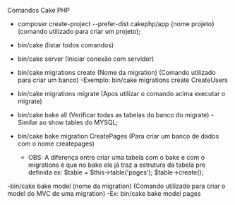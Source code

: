 Comandos Cake PHP

- composer create-project --prefer-dist cakephp/app {nome projeto} (comando utilizado para criar um projeto);

- bin/cake (listar todos comandos)

- bin/cake server (Iniciar conexão com servidor)

- bin/cake migrations create (Nome da migration) (Comando utilizado para criar um banco)
	-Exemplo: bin/cake migrations create CreateUsers

- bin/cake migrations migrate (Apos utilizar o comando acima executar o migrate)

- bin/cake bake all (Verificar todas as tabelas do banco do migrate)
	-Similar ao show tables do MYSQL;

- bin/cake bake migration CreatePages (Para criar um banco de dados com o nome createpages)
	- OBS: A diferença entre criar uma tabela com o bake e com o migrations é que no bake ele já traz a estrutura da tabela pre definida ex:
	    $table = $this->table('pages');
        $table->create();


-bin/cake bake model (nome da migration) (Comando utilizado para criar o model do MVC de uma migration)
	-Ex: bin/cake bake model pages